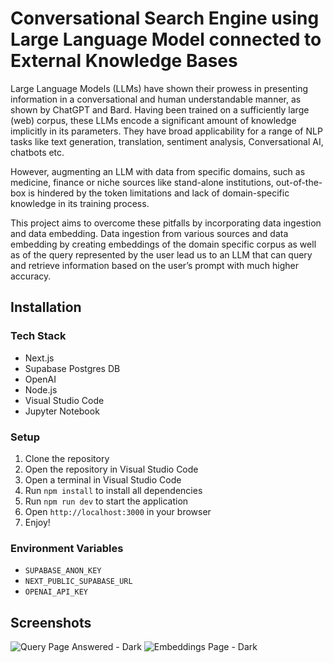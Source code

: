 # Conversational Search Engine using Large Language Model connected to External Knowledge Bases

Large Language Models (LLMs) have shown their
prowess in presenting information in a conversational and human
understandable manner, as shown by ChatGPT and Bard.
Having been trained on a sufficiently large (web) corpus, these
LLMs encode a significant amount of knowledge implicitly in
its parameters. They have broad applicability for a range of
NLP tasks like text generation, translation, sentiment analysis,
Conversational AI, chatbots etc.

However, augmenting an LLM with data from specific domains, such as medicine, finance or niche sources like stand-alone
institutions, out-of-the-box is hindered by the token limitations
and lack of domain-specific knowledge in its training process.

This project aims to overcome these pitfalls by incorporating
data ingestion and data embedding. Data ingestion from various
sources and data embedding by creating embeddings of the
domain specific corpus as well as of the query represented by the
user lead us to an LLM that can query and retrieve information
based on the user’s prompt with much higher accuracy.

## Installation

### Tech Stack

- Next.js
- Supabase Postgres DB
- OpenAI
- Node.js
- Visual Studio Code
- Jupyter Notebook

### Setup

1. Clone the repository
2. Open the repository in Visual Studio Code
3. Open a terminal in Visual Studio Code
4. Run `npm install` to install all dependencies
5. Run `npm run dev` to start the application
6. Open `http://localhost:3000` in your browser
7. Enjoy!

### Environment Variables

- `SUPABASE_ANON_KEY`
- `NEXT_PUBLIC_SUPABASE_URL`
- `OPENAI_API_KEY`

## Screenshots

![Query Page Answered - Dark](https://github.com/reeshaa/final-year-project/assets/37346450/efce5ae5-0441-4085-b409-c8ba94d95628)
![Embeddings Page - Dark](https://github.com/reeshaa/final-year-project/assets/37346450/1eb767a3-3a92-4a5a-9d22-20b3bd6e8e6d)
